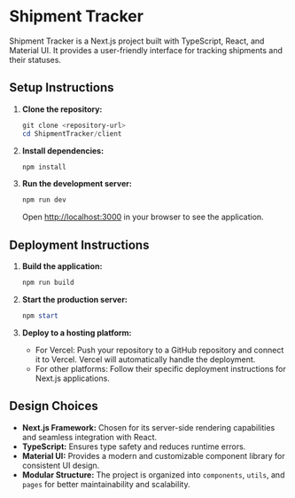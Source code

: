 # Shipment Tracker

Shipment Tracker is a Next.js project built with TypeScript, React, and Material UI. It provides a user-friendly interface for tracking shipments and their statuses.

## Setup Instructions

1. **Clone the repository:**
   ```powershell
   git clone <repository-url>
   cd ShipmentTracker/client
   ```

2. **Install dependencies:**
   ```powershell
   npm install
   ```

3. **Run the development server:**
   ```powershell
   npm run dev
   ```
   Open [http://localhost:3000](http://localhost:3000) in your browser to see the application.

## Deployment Instructions

1. **Build the application:**
   ```powershell
   npm run build
   ```

2. **Start the production server:**
   ```powershell
   npm start
   ```

3. **Deploy to a hosting platform:**
   - For Vercel: Push your repository to a GitHub repository and connect it to Vercel. Vercel will automatically handle the deployment.
   - For other platforms: Follow their specific deployment instructions for Next.js applications.

## Design Choices

- **Next.js Framework:** Chosen for its server-side rendering capabilities and seamless integration with React.
- **TypeScript:** Ensures type safety and reduces runtime errors.
- **Material UI:** Provides a modern and customizable component library for consistent UI design.
- **Modular Structure:** The project is organized into `components`, `utils`, and `pages` for better maintainability and scalability.

